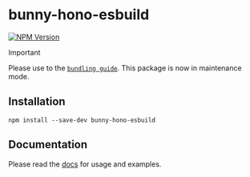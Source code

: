 # bunny-hono-esbuild

[![NPM Version](https://img.shields.io/npm/v/bunny-hono-esbuild?color=blue)](https://www.npmjs.com/package/bunny-hono-esbuild)

> [!IMPORTANT]
> Please use to the [`bundling guide`](https://bunny-launcher.net/edge-scripting/bundling/). This package is now in maintenance mode.

## Installation

```shell
npm install --save-dev bunny-hono-esbuild
```

## Documentation

Please read the [docs](https://bunny-launcher.net/adapters/hono/) for usage and examples.
